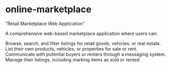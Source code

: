 # online-marketplace
"Retail Marketplace Web Application"

A comprehensive web-based marketplace application where users can:

Browse, search, and filter listings for retail goods, vehicles, or real estate.
List their own products, vehicles, or properties for sale or rent.
Communicate with potential buyers or renters through a messaging system.
Manage their listings, including marking items as sold or rented.
